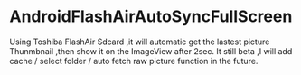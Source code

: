 # AndroidFlashAirAutoSyncFullScreen

Using Toshiba FlashAir Sdcard ,it will automatic get the lastest picture Thunmbnail ,then show it on the ImageView after 2sec.
It still beta ,I will add cache / select folder / auto fetch raw picture function in the future.
